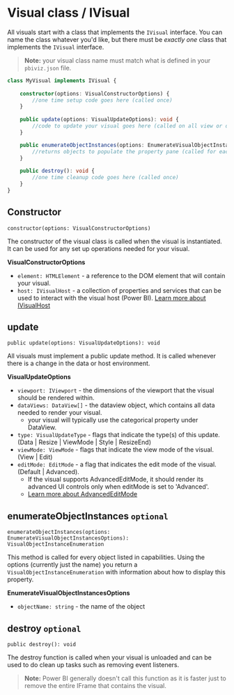 # Visual class / IVisual

All visuals start with a class that implements the `IVisual` interface. You can name the class whatever you'd like, but there must be *exactly one* class that implements the `IVisual` interface.

> **Note:** your visual class name must match what is defined in your `pbiviz.json` file.

```typescript
class MyVisual implements IVisual {
    
    constructor(options: VisualConstructorOptions) {
        //one time setup code goes here (called once)
    }
    
    public update(options: VisualUpdateOptions): void {
        //code to update your visual goes here (called on all view or data changes)
    }

    public enumerateObjectInstances(options: EnumerateVisualObjectInstancesOptions): VisualObjectInstanceEnumeration {
        //returns objects to populate the property pane (called for each object defined in capabilities)
    }
    
    public destroy(): void {
        //one time cleanup code goes here (called once)
    }
}

```
## Constructor

`constructor(options: VisualConstructorOptions)`

The constructor of the visual class is called when the visual is instantiated. It can be used for any set up operations needed for your visual.

**VisualConstructorOptions**

* `element: HTMLElement` - a reference to the DOM element that will contain your visual.
* `host: IVisualHost` - a collection of properties and services that can be used to interact with the visual host (Power BI). [Learn more about IVisualHost](IVisualHost.md) 

## update

`public update(options: VisualUpdateOptions): void`

All visuals must implement a public update method. It is called whenever there is a change in the data or host environment.

**VisualUpdateOptions**

* `viewport: IViewport` - the dimensions of the viewport that the visual should be rendered within.
* `dataViews: DataView[]` - the dataview object, which contains all data needed to render your visual.
    * your visual will typically use the categorical property under DataView.
* `type: VisualUpdateType` - flags that indicate the type(s) of this update. (Data | Resize | ViewMode | Style | ResizeEnd)
* `viewMode: ViewMode` - flags that indicate the view mode of the visual. (View | Edit)
* `editMode: EditMode` - a flag that indicates the edit mode of the visual. (Default | Advanced).
    * If the visual supports AdvancedEditMode, it should render its advanced UI controls only when editMode is set to 'Advanced'.
	* [Learn more about AdvancedEditMode](../Capabilities/AdvancedEditMode.md)
	
## enumerateObjectInstances `optional`

`enumerateObjectInstances(options: EnumerateVisualObjectInstancesOptions): VisualObjectInstanceEnumeration`

This method is called for every object listed in capabilities. Using the options (currently just the name) you return a `VisualObjectInstanceEnumeration` with information about how to display this property.

**EnumerateVisualObjectInstancesOptions**

* `objectName: string` - the name of the object

## destroy `optional`

`public destroy(): void`

The destroy function is called when your visual is unloaded and can be used to do clean up tasks such as removing event listeners.

> **Note:** Power BI generally doesn't call this function as it is faster just to remove the entire IFrame that contains the visual.
